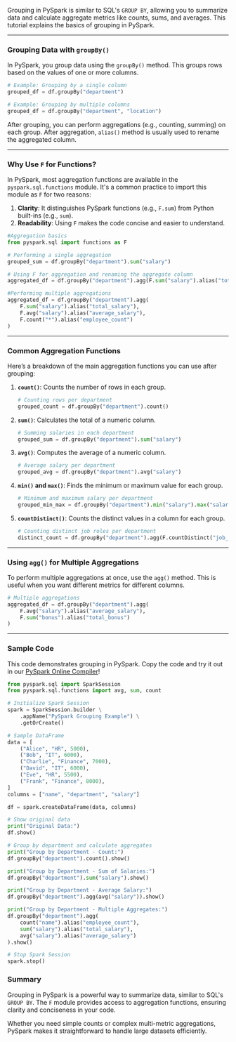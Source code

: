 Grouping in PySpark is similar to SQL's `GROUP BY`, allowing you to summarize data and calculate aggregate metrics like counts, sums, and averages. This tutorial explains the basics of grouping in PySpark.

---

### Grouping Data with `groupBy()`

In PySpark, you group data using the `groupBy()` method. This groups rows based on the values of one or more columns.

```python
# Example: Grouping by a single column
grouped_df = df.groupBy("department")

# Example: Grouping by multiple columns
grouped_df = df.groupBy("department", "location")
```

After grouping, you can perform aggregations (e.g., counting, summing) on each group. After aggregation, `alias()` method is usually used to rename the aggregated column.

---

### Why Use `F` for Functions?

In PySpark, most aggregation functions are available in the `pyspark.sql.functions` module. It's a common practice to import this module as `F` for two reasons:

1. **Clarity**: It distinguishes PySpark functions (e.g., `F.sum`) from Python built-ins (e.g., `sum`).
2. **Readability**: Using `F` makes the code concise and easier to understand.

```python
#Aggregation basics
from pyspark.sql import functions as F

# Performing a single aggregation
grouped_sum = df.groupBy("department").sum("salary")

# Using F for aggregation and renaming the aggregate column
aggregated_df = df.groupBy("department").agg(F.sum("salary").alias("total_salary"))

#Performing multiple aggregations
aggregated_df = df.groupBy("department").agg(
    F.sum("salary").alias("total_salary"),
    F.avg("salary").alias("average_salary"),
    F.count("*").alias("employee_count")
)
```

---

### Common Aggregation Functions

Here’s a breakdown of the main aggregation functions you can use after grouping:

1. **`count()`**: Counts the number of rows in each group.

    ```python
    # Counting rows per department
    grouped_count = df.groupBy("department").count()
    ```

2. **`sum()`**: Calculates the total of a numeric column.

    ```python
    # Summing salaries in each department
    grouped_sum = df.groupBy("department").sum("salary")
    ```

3. **`avg()`**: Computes the average of a numeric column.

    ```python
    # Average salary per department
    grouped_avg = df.groupBy("department").avg("salary")
    ```

4. **`min()` and `max()`**: Finds the minimum or maximum value for each group.

    ```python
    # Minimum and maximum salary per department
    grouped_min_max = df.groupBy("department").min("salary").max("salary")
    ```

5. **`countDistinct()`**: Counts the distinct values in a column for each group.

    ```python
    # Counting distinct job roles per department
    distinct_count = df.groupBy("department").agg(F.countDistinct("job_role").alias("unique_roles"))
    ```

---

### Using `agg()` for Multiple Aggregations

To perform multiple aggregations at once, use the `agg()` method. This is useful when you want different metrics for different columns.

```python
# Multiple aggregations
aggregated_df = df.groupBy("department").agg(
    F.avg("salary").alias("average_salary"),
    F.sum("bonus").alias("total_bonus")
)
```

---

### Sample Code
This code demonstrates grouping in PySpark. Copy the code and try it out in our [PySpark Online Compiler](../pyspark-online-compiler)!
```python
from pyspark.sql import SparkSession
from pyspark.sql.functions import avg, sum, count

# Initialize Spark Session
spark = SparkSession.builder \
    .appName("PySpark Grouping Example") \
    .getOrCreate()

# Sample DataFrame
data = [
    ("Alice", "HR", 5000),
    ("Bob", "IT", 6000),
    ("Charlie", "Finance", 7000),
    ("David", "IT", 6000),
    ("Eve", "HR", 5500),
    ("Frank", "Finance", 8000),
]
columns = ["name", "department", "salary"]

df = spark.createDataFrame(data, columns)

# Show original data
print("Original Data:")
df.show()

# Group by department and calculate aggregates
print("Group by Department - Count:")
df.groupBy("department").count().show()

print("Group by Department - Sum of Salaries:")
df.groupBy("department").sum("salary").show()

print("Group by Department - Average Salary:")
df.groupBy("department").agg(avg("salary")).show()

print("Group by Department - Multiple Aggregates:")
df.groupBy("department").agg(
    count("name").alias("employee_count"),
    sum("salary").alias("total_salary"),
    avg("salary").alias("average_salary")
).show()

# Stop Spark Session
spark.stop()
```

### Summary

Grouping in PySpark is a powerful way to summarize data, similar to SQL's `GROUP BY`. The `F` module provides access to aggregation functions, ensuring clarity and conciseness in your code. 

Whether you need simple counts or complex multi-metric aggregations, PySpark makes it straightforward to handle large datasets efficiently.